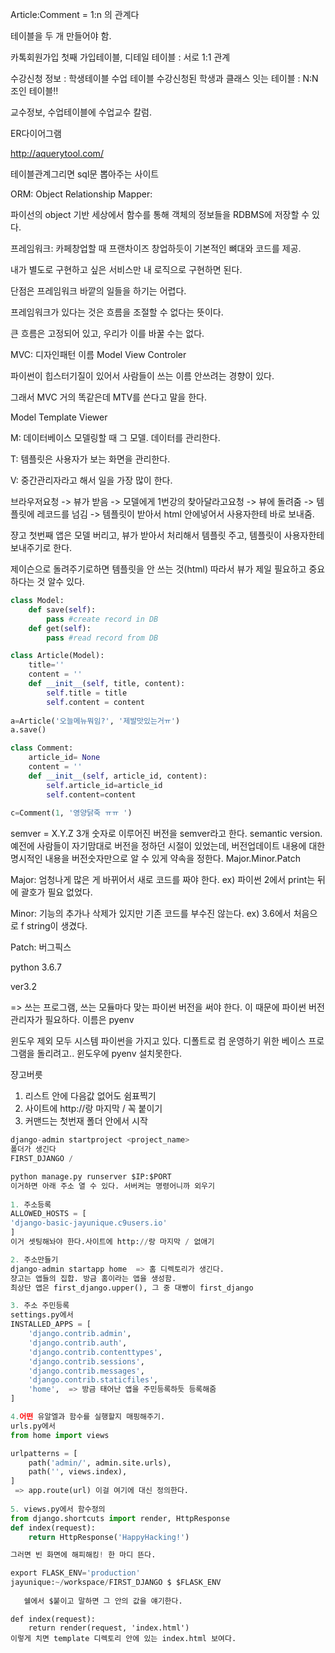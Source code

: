 Article:Comment = 1:n 의 관계다

테이블을 두 개 만들어야 함.



카톡회원가입 첫째 가입테이블, 디테일 테이블 : 서로 1:1 관계



수강신청 정보 : 학생테이블 수업 테이블 수강신청된 학생과 클래스 잇는 테이블 : N:N 조인 테이블!!

교수정보, 수업테이블에 수업교수 칼럼. 



ER다이어그램

http://aquerytool.com/

테이블관계그리면 sql문 뽑아주는 사이트





ORM: Object Relationship Mapper:

파이선의 object 기반 세상에서 함수를 통해 객체의 정보들을 RDBMS에 저장할 수 있다.



프레임워크: 카페창업할 때 프랜차이즈 창업하듯이 기본적인 뼈대와 코드를 제공.

내가 별도로 구현하고 싶은 서비스만 내 로직으로 구현하면 된다.

단점은 프레임워크 바깥의 일들을 하기는 어렵다.



프레임워크가 있다는 것은 흐름을 조절할 수 없다는 뜻이다.

큰 흐름은 고정되어 있고, 우리가 이를 바꿀 수는 없다.





MVC: 디자인패턴 이름 Model View Controler

파이썬이 힙스터기질이 있어서 사람들이 쓰는 이름 안쓰려는 경향이 있다.

그래서 MVC 거의 똑같은데 MTV를 쓴다고 말을 한다.

Model Template Viewer



M: 데이터베이스 모델링할 때 그 모델. 데이터를 관리한다. 

T: 템플릿은 사용자가 보는 화면을 관리한다.

V: 중간관리자라고 해서 일을 가장 많이 한다.



브라우저요청 -> 뷰가 받음 -> 모델에게 1번강의 찾아달라고요청 -> 뷰에 돌려줌 -> 템플릿에 레코드를 넘김 -> 템플릿이 받아서 html 안에넣어서 사용자한테 바로 보내줌.



쟝고 첫번째 앱은 모델 버리고, 뷰가 받아서 처리해서 템플릿 주고, 템플릿이 사용자한테 보내주기로 한다.

제이슨으로 돌려주기로하면 템플릿을 안 쓰는 것(html) 따라서 뷰가 제일 필요하고 중요하다는 것 알수 있다.



```python
class Model:
    def save(self):
        pass #create record in DB
    def get(self):
        pass #read record from DB

class Article(Model):
    title=''
    content = ''
    def __init__(self, title, content):
        self.title = title
        self.content = content
    
a=Article('오늘메뉴뭐임?', '제발맛있는거ㅠ')
a.save()

class Comment:
    article_id= None
    content = ''
    def __init__(self, article_id, content):
        self.article_id=article_id
        self.content=content
        
c=Comment(1, '영양닭죽 ㅠㅠ ')


```



semver = X.Y.Z
3개 숫자로 이루어진 버전을 semver라고 한다.
semantic version.
예전에 사람들이 자기맘대로 버전을 정하던 시절이 있었는데, 버전업데이트 내용에 대한 명시적인 내용을 버전숫자만으로 알 수 있게 약속을 정한다.
Major.Minor.Patch

Major: 엄청나게 많은 게 바뀌어서 새로 코드를 짜야 한다. 
ex) 파이썬 2에서 print는 뒤에 괄호가 필요 없었다.

Minor: 기능의 추가나 삭제가 있지만 기존 코드를 부수진 않는다.
ex) 3.6에서 처음으로 f string이 생겼다.

Patch: 버그픽스

python 3.6.7

ver3.2


=> 쓰는 프로그램, 쓰는 모듈마다 맞는 파이썬 버전을 써야 한다.
이 때문에 파이썬 버전 관리자가 필요하다. 이름은 pyenv

윈도우 제외 모두 시스템 파이썬을 가지고 있다. 디폴트로 컴 운영하기 위한 베이스 프로그램을 돌리려고..
윈도우에 pyenv 설치못한다. 





쟝고버릇

1. 리스트 안에 다음값 없어도 쉼표찍기
2. 사이트에 http://랑 마지막 / 꼭 붙이기
3. 커맨드는 첫번재 폴더 안에서 시작

```python
django-admin startproject <project_name>
폴더가 생긴다
FIRST_DJANGO / 

python manage.py runserver $IP:$PORT
이거하면 아래 주소 열 수 있다. 서버켜는 명령어니까 외우기
    
1. 주소등록
ALLOWED_HOSTS = [
'django-basic-jayunique.c9users.io'
]
이거 셋팅해놔야 한다.사이트에 http://랑 마지막 / 없애기

2. 주소만들기
django-admin startapp home  => 홈 디렉토리가 생긴다.
쟝고는 앱들의 집합. 방금 홈이라는 앱을 생성함.
최상단 앱은 first_django.upper(), 그 중 대빵이 first_django

3. 주소 주민등록
settings.py에서
INSTALLED_APPS = [
    'django.contrib.admin',
    'django.contrib.auth',
    'django.contrib.contenttypes',
    'django.contrib.sessions',
    'django.contrib.messages',
    'django.contrib.staticfiles',
    'home',  => 방금 태어난 앱을 주민등록하듯 등록해줌
]

4.어떤 유알엘과 함수를 실행할지 매핑해주기.
urls.py에서
from home import views

urlpatterns = [
    path('admin/', admin.site.urls),
    path('', views.index),
]
 => app.route(url) 이걸 여기에 대신 정의한다.
    
5. views.py에서 함수정의
from django.shortcuts import render, HttpResponse
def index(request):
    return HttpResponse('HappyHacking!')

그러면 빈 화면에 해피해킹! 한 마디 뜬다.


```



```python
export FLASK_ENV='production'
jayunique:~/workspace/FIRST_DJANGO $ $FLASK_ENV
    
   쉘에서 $붙이고 말하면 그 안의 값을 얘기한다.
```



```django
def index(request):
    return render(request, 'index.html')
이렇게 치면 template 디렉토리 안에 있는 index.html 보여다.

```

